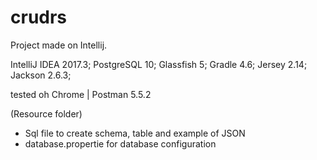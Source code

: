 # crudrs

Project made on Intellij.

IntelliJ IDEA 2017.3;
PostgreSQL 10;
Glassfish 5;
Gradle 4.6;
Jersey 2.14;
Jackson 2.6.3;


tested oh Chrome | Postman 5.5.2



(Resource folder)
- Sql file to create schema, table and example of JSON
- database.propertie for database configuration
